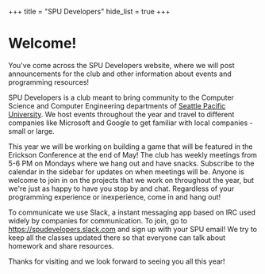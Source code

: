 +++
title = "SPU Developers"
hide_list = true
+++

# Welcome!

You've come across the SPU Developers website, where we will post announcements for the club and other information about events and programming resources!

SPU Developers is a club meant to bring community to the Computer Science and Computer Engineering departments of [Seattle Pacific University](https://spu.edu/). We host events throughout the year and travel to different companies like Microsoft and Google to get familiar with local companies - small or large.

This year we will be working on building a game that will be featured in the Erickson Conference at the end of May! The club has weekly meetings from 5-6 PM on Mondays where we hang out and have snacks. Subscribe to the calendar in the sidebar for updates on when meetings will be. Anyone is welcome to join in on the projects that we work on throughout the year, but we're just as happy to have you stop by and chat. Regardless of your programming experience or inexperience, come in and hang out!

To communicate we use Slack, a instant messaging app based on IRC used widely by companies for communication. To join, go to https://spudevelopers.slack.com and sign up with your SPU email! We try to keep all the classes updated there so that everyone can talk about homework and share resources.

Thanks for visiting and we look forward to seeing you all this year!
